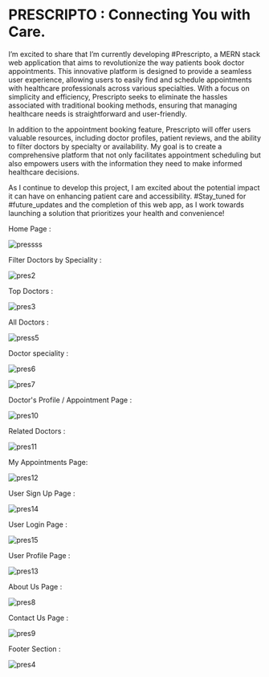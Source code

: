 # PRESCRIPTO : Connecting You with Care.

I’m excited to share that I’m currently developing #Prescripto, a MERN stack web application that aims to revolutionize the way patients book doctor appointments. This innovative platform is designed to provide a seamless user experience, allowing users to easily find and schedule appointments with healthcare professionals across various specialties. With a focus on simplicity and efficiency, Prescripto seeks to eliminate the hassles associated with traditional booking methods, ensuring that managing healthcare needs is straightforward and user-friendly.

In addition to the appointment booking feature, Prescripto will offer users valuable resources, including doctor profiles, patient reviews, and the ability to filter doctors by specialty or availability. My goal is to create a comprehensive platform that not only facilitates appointment scheduling but also empowers users with the information they need to make informed healthcare decisions.

As I continue to develop this project, I am excited about the potential impact it can have on enhancing patient care and accessibility. #Stay_tuned for #future_updates and the completion of this web app, as I work towards launching a solution that prioritizes your health and convenience!


Home Page :

![pressss](https://github.com/user-attachments/assets/59eddf79-14dd-41fa-8595-e9d2810e9a1a)



Filter Doctors by Speciality :

![pres2](https://github.com/user-attachments/assets/3b4a05f6-0357-46f7-8528-40754c951041)


Top Doctors :

![pres3](https://github.com/user-attachments/assets/028cffaf-72ef-43e6-8b26-5c7fa127efbe)



All Doctors :

![press5](https://github.com/user-attachments/assets/d15f93da-21ba-445a-8efc-4ac3403979ec)


Doctor speciality :

![pres6](https://github.com/user-attachments/assets/b6adbe2e-7eba-463f-bdc5-dedbda68872d)

![pres7](https://github.com/user-attachments/assets/45d5bb76-ea7d-4d9c-b248-5d5828b23e16)


Doctor's Profile / Appointment Page :

![pres10](https://github.com/user-attachments/assets/0b7ad93d-b974-4944-8777-d30d2245632a)

Related Doctors :

![pres11](https://github.com/user-attachments/assets/1b8481d5-3cf3-4971-9c65-18158f60c9cd)


My Appointments Page:

![pres12](https://github.com/user-attachments/assets/b820285b-efc8-4426-9085-22a4462fb629)




User Sign Up Page :

![pres14](https://github.com/user-attachments/assets/e0afd6d6-3f73-4402-a4e2-0dd5351f3aad)



User Login Page :

![pres15](https://github.com/user-attachments/assets/f3d82313-44fe-4cb6-a3fc-6fbb829813f3)



User Profile Page :

![pres13](https://github.com/user-attachments/assets/8fcdcdee-c9a7-4a02-a35b-75080e860e26)




About Us Page :

![pres8](https://github.com/user-attachments/assets/a402cdf9-a074-456c-bc32-81e2d3f767e2)



Contact Us Page :

![pres9](https://github.com/user-attachments/assets/90b5a6df-1680-43d3-b4f7-7017b5b66549)



Footer Section :

![pres4](https://github.com/user-attachments/assets/dfd3ea52-401d-4561-95a9-073f514a040d)






